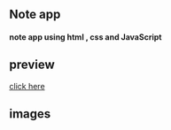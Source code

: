 ## Note app
#### note app using html , css and JavaScript 
## preview 
[click here](https://khadidjainfoinfinity.github.io/Note-app/)
## images 
<img scr="https://i.postimg.cc/JnhRPYKh/IMG-20240129-171145.jpg" style=" width: 320px ">
